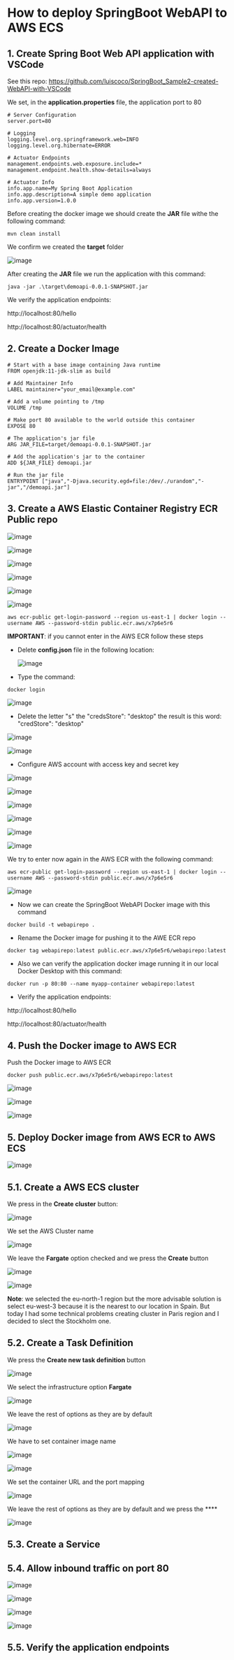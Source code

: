 # How to deploy SpringBoot WebAPI to AWS ECS

## 1. Create Spring Boot Web API application with VSCode

See this repo: https://github.com/luiscoco/SpringBoot_Sample2-created-WebAPI-with-VSCode

We set, in the **application.properties** file, the application port to 80 

```
# Server Configuration
server.port=80

# Logging
logging.level.org.springframework.web=INFO
logging.level.org.hibernate=ERROR

# Actuator Endpoints
management.endpoints.web.exposure.include=*
management.endpoint.health.show-details=always

# Actuator Info
info.app.name=My Spring Boot Application
info.app.description=A simple demo application
info.app.version=1.0.0
```

Before creating the docker image we should create the **JAR** file withe the following command:

```
mvn clean install
```

We confirm we created the **target** folder

![image](https://github.com/luiscoco/SpringBoot_Sample8-deploy-WebAPI-to-AWS_ECS/assets/32194879/bc657d8d-5973-4a7e-ab7b-24d2e1ad23ba)

After creating the **JAR** file we run the application with this command:

```
java -jar .\target\demoapi-0.0.1-SNAPSHOT.jar
```

We verify the application endpoints:

http://localhost:80/hello

http://localhost:80/actuator/health

## 2. Create a Docker Image 

```
# Start with a base image containing Java runtime
FROM openjdk:11-jdk-slim as build

# Add Maintainer Info
LABEL maintainer="your_email@example.com"

# Add a volume pointing to /tmp
VOLUME /tmp

# Make port 80 available to the world outside this container
EXPOSE 80

# The application's jar file
ARG JAR_FILE=target/demoapi-0.0.1-SNAPSHOT.jar

# Add the application's jar to the container
ADD ${JAR_FILE} demoapi.jar

# Run the jar file
ENTRYPOINT ["java","-Djava.security.egd=file:/dev/./urandom","-jar","/demoapi.jar"]
```

## 3. Create a AWS Elastic Container Registry ECR Public repo

![image](https://github.com/luiscoco/SpringBoot_Sample8-deploy-WebAPI-to-AWS_ECS/assets/32194879/4f686ab5-6f9f-45e0-8aec-a7ac8c3eb187)

![image](https://github.com/luiscoco/SpringBoot_Sample8-deploy-WebAPI-to-AWS_ECS/assets/32194879/1c013312-96c3-452e-9905-7488aa5ebe3a)

![image](https://github.com/luiscoco/SpringBoot_Sample8-deploy-WebAPI-to-AWS_ECS/assets/32194879/88c80691-099b-4736-901a-d142d1859e1d)

![image](https://github.com/luiscoco/SpringBoot_Sample8-deploy-WebAPI-to-AWS_ECS/assets/32194879/1ba6438b-e910-4214-8543-bf88efdf730c)

![image](https://github.com/luiscoco/SpringBoot_Sample8-deploy-WebAPI-to-AWS_ECS/assets/32194879/7fbf63ba-1957-4358-82ff-90a9767c2eb7)

![image](https://github.com/luiscoco/SpringBoot_Sample8-deploy-WebAPI-to-AWS_ECS/assets/32194879/36e8c7a9-86ec-4cc0-a82b-e0df750a9b42)

```
aws ecr-public get-login-password --region us-east-1 | docker login --username AWS --password-stdin public.ecr.aws/x7p6e5r6
```

**IMPORTANT**: if you cannot enter in the AWS ECR follow these steps

- Delete **config.json** file in the following location:

  ![image](https://github.com/luiscoco/SpringBoot_Sample8-deploy-WebAPI-to-AWS_ECS/assets/32194879/5d936873-cb7f-4391-94d3-73f2c29de864)

- Type the command:

```
docker login
```

![image](https://github.com/luiscoco/SpringBoot_Sample8-deploy-WebAPI-to-AWS_ECS/assets/32194879/b0006793-cbd6-4290-b92c-74fe5ba1065e)

- Delete the letter "s" the "credsStore": "desktop" the result is this word:  "credStore": "desktop"

![image](https://github.com/luiscoco/SpringBoot_Sample8-deploy-WebAPI-to-AWS_ECS/assets/32194879/9cc807e3-94dc-40c9-92d1-194bfd288a1c)

![image](https://github.com/luiscoco/SpringBoot_Sample8-deploy-WebAPI-to-AWS_ECS/assets/32194879/9204df56-7122-492d-a6b7-36f776c85b05)

- Configure AWS account with access key and secret key

![image](https://github.com/luiscoco/SpringBoot_Sample8-deploy-WebAPI-to-AWS_ECS/assets/32194879/35647989-b216-4874-b676-7ddb9c1ad75f)

![image](https://github.com/luiscoco/SpringBoot_Sample8-deploy-WebAPI-to-AWS_ECS/assets/32194879/eb6013e4-19e3-4e96-a291-9490ed96e383)

![image](https://github.com/luiscoco/SpringBoot_Sample8-deploy-WebAPI-to-AWS_ECS/assets/32194879/9d6fd152-1dda-4737-aa81-9d6b4d9e011f)

![image](https://github.com/luiscoco/SpringBoot_Sample8-deploy-WebAPI-to-AWS_ECS/assets/32194879/6a403ad2-8b0f-4523-90a4-99a63b0a9590)

![image](https://github.com/luiscoco/SpringBoot_Sample8-deploy-WebAPI-to-AWS_ECS/assets/32194879/9c559b92-d8c8-4bab-b7c5-eccbcc5f3466)

![image](https://github.com/luiscoco/SpringBoot_Sample8-deploy-WebAPI-to-AWS_ECS/assets/32194879/7838b037-2975-4604-9719-77d59e172dbf)

We try to enter now again in the AWS ECR with the following command:

```
aws ecr-public get-login-password --region us-east-1 | docker login --username AWS --password-stdin public.ecr.aws/x7p6e5r6
```

![image](https://github.com/luiscoco/SpringBoot_Sample8-deploy-WebAPI-to-AWS_ECS/assets/32194879/236a141b-6e4a-45a1-8234-4cd4ca094d44)

- Now we can create the SpringBoot WebAPI Docker image with this command

```
docker build -t webapirepo .
```

- Rename the Docker image for pushing it to the AWE ECR repo

```
docker tag webapirepo:latest public.ecr.aws/x7p6e5r6/webapirepo:latest
```

- Also we can verify the application docker image running it in our local Docker Desktop with this command:

```
docker run -p 80:80 --name myapp-container webapirepo:latest
```

- Verify the application endpoints:

http://localhost:80/hello

http://localhost:80/actuator/health

## 4. Push the Docker image to AWS ECR

Push the Docker image to AWS ECR

```
docker push public.ecr.aws/x7p6e5r6/webapirepo:latest
```

![image](https://github.com/luiscoco/SpringBoot_Sample8-deploy-WebAPI-to-AWS_ECS/assets/32194879/a4b7081e-10a1-493a-adbc-54e65fe4f101)

![image](https://github.com/luiscoco/SpringBoot_Sample8-deploy-WebAPI-to-AWS_ECS/assets/32194879/cf6fa17a-0a99-4466-b686-02f153f09763)

![image](https://github.com/luiscoco/SpringBoot_Sample8-deploy-WebAPI-to-AWS_ECS/assets/32194879/760a0d23-8419-4480-b99e-84bed806b976)

## 5. Deploy Docker image from AWS ECR to AWS ECS

![image](https://github.com/luiscoco/SpringBoot_Sample8-deploy-WebAPI-to-AWS_ECS/assets/32194879/a05905db-bda1-402c-89ef-3137ddc1809a)

## 5.1. Create a AWS ECS cluster

We press in the **Create cluster** button:

![image](https://github.com/luiscoco/SpringBoot_Sample8-deploy-WebAPI-to-AWS_ECS/assets/32194879/c579fe57-ed5f-4efa-b1c7-aa7a59770086)

We set the AWS Cluster name

![image](https://github.com/luiscoco/SpringBoot_Sample8-deploy-WebAPI-to-AWS_ECS/assets/32194879/02c3df1b-1f1d-4287-ba90-816f1673144b)

We leave the **Fargate** option checked and we press the **Create** button

![image](https://github.com/luiscoco/SpringBoot_Sample8-deploy-WebAPI-to-AWS_ECS/assets/32194879/c1931171-26dc-41b9-b5f2-2550d8f8c3c7)

![image](https://github.com/luiscoco/SpringBoot_Sample8-deploy-WebAPI-to-AWS_ECS/assets/32194879/80d0961b-8a96-47d3-8af3-c7ae99b6db08)

**Note**: we selected the eu-north-1 region but the more advisable solution is select eu-west-3 because it is the nearest to our location in Spain.
But today I had some technical problems creating cluster in Paris region and I decided to slect the Stockholm one.

## 5.2. Create a Task Definition

We press the **Create new task definition** button

![image](https://github.com/luiscoco/SpringBoot_Sample8-deploy-WebAPI-to-AWS_ECS/assets/32194879/b4a14f9d-747c-4e02-9dcc-0cb623d578b4)

We select the infrastructure option **Fargate**

![image](https://github.com/luiscoco/SpringBoot_Sample8-deploy-WebAPI-to-AWS_ECS/assets/32194879/77ebcb86-84fe-46e6-b707-f25eb67ee179)

We leave the rest of options as they are by default

![image](https://github.com/luiscoco/SpringBoot_Sample8-deploy-WebAPI-to-AWS_ECS/assets/32194879/54fc665a-8bc4-43c2-8704-c5bdc3ffa4ac)

We have to set container image name

![image](https://github.com/luiscoco/SpringBoot_Sample8-deploy-WebAPI-to-AWS_ECS/assets/32194879/b05bbc17-d52b-4d1e-8a7a-1d039a10e70f)

![image](https://github.com/luiscoco/SpringBoot_Sample8-deploy-WebAPI-to-AWS_ECS/assets/32194879/7b02a697-a096-47bb-82d6-b8683f943a4f)

We set the container URL and the port mapping

![image](https://github.com/luiscoco/SpringBoot_Sample8-deploy-WebAPI-to-AWS_ECS/assets/32194879/ec20f0a7-acac-4c33-95a3-130d9c8e55fc)

We leave the rest of options as they are by default and we press the ****

![image](https://github.com/luiscoco/SpringBoot_Sample8-deploy-WebAPI-to-AWS_ECS/assets/32194879/b36d0171-9611-42d7-9ad2-0a38e2d54f8e)

## 5.3. Create a Service


## 5.4. Allow inbound traffic on port 80

![image](https://github.com/luiscoco/SpringBoot_Sample8-deploy-WebAPI-to-AWS_ECS/assets/32194879/68680dd7-c2b1-4195-8a59-3972e67ef11f)

![image](https://github.com/luiscoco/SpringBoot_Sample8-deploy-WebAPI-to-AWS_ECS/assets/32194879/1e02238c-74e1-4d7e-9d2a-19aae8450c0c)

![image](https://github.com/luiscoco/SpringBoot_Sample8-deploy-WebAPI-to-AWS_ECS/assets/32194879/73a1b941-a805-4084-a105-638f7f00a626)

![image](https://github.com/luiscoco/SpringBoot_Sample8-deploy-WebAPI-to-AWS_ECS/assets/32194879/3fd9b294-c2b1-4624-a5ce-87b7cb2e16ad)

## 5.5. Verify the application endpoints




